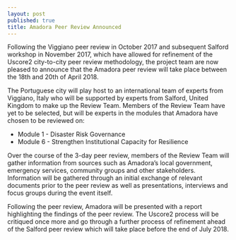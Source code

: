```yaml
---
layout: post
published: true
title: Amadora Peer Review Announced
---
```

Following the Viggiano peer review in October 2017 and subsequent Salford workshop in November 2017, which have allowed for refinement of the Uscore2 city-to-city peer review methodology, the project team are now pleased to announce that the Amadora peer review will take place between the 18th and 20th of April 2018.

The Portuguese city will play host to an international team of experts from Viggiano, Italy who will be supported by experts from Salford, United Kingdom to make up the Review Team. Members of the Review Team have yet to be selected, but will be experts in the modules that Amadora have chosen to be reviewed on:

- Module 1 - Disaster Risk Governance
- Module 6 - Strengthen Institutional Capacity for Resilience

Over the course of the 3-day peer review, members of the Review Team will gather information from sources such as Amadora’s local government, emergency services, community groups and other stakeholders. Information will be gathered through an initial exchange of relevant documents prior to the peer review as well as presentations, interviews and focus groups during the event itself.

Following the peer review, Amadora will be presented with a report highlighting the findings of the peer review. The Uscore2 process will be critiqued once more and go through a further process of refinement ahead of the Salford peer review which will take place before the end of July 2018.
